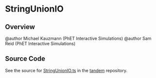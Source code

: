 # StringUnionIO

## Overview


@author Michael Kauzmann (PhET Interactive Simulations)
@author Sam Reid (PhET Interactive Simulations)



## Source Code

See the source for [StringUnionIO.ts](https://github.com/phetsims/tandem/blob/main/js/types/StringUnionIO.ts) in the [tandem](https://github.com/phetsims/tandem) repository.

